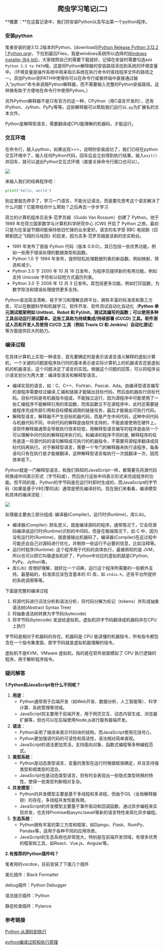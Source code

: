 <h2 align="center" id="爬虫学习笔记(二)">爬虫学习笔记(二)</h2>

**概要：**在这篇记录中，我们将安装Python以及写出第一个python程序。

### 安装python

笔者安装的是3.12.2版本的Python，[download]([Python Release Python 3.12.2 | Python.org](https://www.python.org/downloads/release/python-3122/))，下拉到最后Files，我是windows系统所以选择的[Windows installer (64-bit)](https://www.python.org/ftp/python/3.12.2/python-3.12.2-amd64.exe)，大家按照自己的需要下载就好，记得在安装时需要勾选`Add Python 3.5 to PATH`哦，这是将Python解释器的安装路径添加到系统的环境变量中。（环境变量是操作系统中用来指示系统在执行命令时查找程序文件的路径之一。添加Python到PATH中使得你可以在命令行或者终端中直接通过输入“python”命令来调用Python解释器，而不需要输入完整的Python安装路径。这样做有助于方便地在命令行中使用Python。）

另外Python解释器不是只有官方的这一种，CPython（用C语言开发的），还有IPython、Jython、PyPy等等。这些解释器可以帮助我们运行以`.py`为扩展名的文本文件。

Python是解释型语言，需要翻译成CPU能理解的机器码，才能运行。



### 交互环境

在命令行，敲入python，如果出现>>>，说明你安装成功了，我们已经在python交互环境中了，输入任何Python代码，回车后会立刻得到执行结果。输入`exit()`并回车，就可以退出Python交互式环境（直接关掉命令行窗口也可以）。

![](https://cdn.jsdelivr.net/gh/pengpen1/blog-images/20240312173847.png)

来输入我们的经典程序吧：

```python
print('hello, world')
```

到这里就先停手了，学习一门语言，不能光记语法，而是要先思考这个语言解决了什么问题？它能带给你什么帮助？之后再去一步步学习

荷兰的计算机程序员吉多·范罗苏姆（Guido Van Rossum）创建了 Python。他于 1989 年在荷兰国家数学与计算机科学研究中心 (CWI) 开启了 Python 之旅，最初只是为在圣诞节期间能保持依旧忙碌的业余爱好。语言的名字受 BBC 电视剧《巨蟒剧团之飞翔的马戏团》的启发，因为吉多·范罗苏姆是该剧的忠实粉丝。 

-  1991 年发布了首版 Python 代码（版本 0.9.0）。其已包括一些优秀功能，例如一些用于错误处理的数据类型和函数。 
- Python 1.0 于 1994 年发布，提供轻松处理数据列表的新函数，例如映射、筛选和减少。
- Python 2.0 于 2000 年 10 月 16 日发布，为程序员提供新的有用功能，例如支持 Unicode 字符和以较短方式遍历列表。
- Python 3.0 于 2008 年 12 月 3 日发布。其包括更多功能，例如打印函数，为数字除法和错误处理提供更多支持。 

Python语法简洁清晰，易于学习和理解且跨平台，拥有丰富的标准库和第三方库，可以在数据科学和机器学习、软件开发、软件测试自动化自动化（**Python 单元测试框架例如 Unittest、Robot 和 PyUnit，测试其编写的函数；可以使用多种工具自动运行测试脚本。这些工具称为持续集成/持续部署 (CI/CD) 工具。软件测试人员和开发人员使用 CI/CD 工具（例如 Travis CI 和 Jenkins）自动化测试**）等方面提供巨大的助力。



### 编译过程

 在具体计算机上实现一种语言，首先要确定的是表示该语言语义解释的虚拟计算机，一个关键的问题是程序执行时的基本表示是实际计算机上的机器语言还是虚拟机的机器语言。这个问题决定了语言的实现。根据这个问题的回答，可以将程序设计语言划分为两大类：编译型语言和解释型语言。

- 编译实现的语言，如：C、C++、Fortran、Pascal、Ada。由编译型语言编写的源程序需要经过编译,汇编和链接才能输出目标代码，然后由机器执行目标代码。目标代码是有机器指令组成，不能独立运行，因为源程序中可能使用了一些汇编程序不能解释引用的库函数，而库函数又不在源程序中，此时还需要链接程序完成外部引用和目标模板调用的链接任务，最后才能输出可执行代码。
-  解释型语言，解释器不产生目标机器代码，而是产生中间代码，这种中间代码与机器代码不同，中间代码的解释是由软件支持的，不能直接使用在硬件上。该软件解释器通常会导致执行效率较低，用解释型语言编写的程序是由另一个可以理解中间代码的解释程序执行的。和编译的程序不同的是, 解释程序的任务是逐一将源代码的语句解释成可执行的机器指令，不需要将源程序翻译成目标代码再执行。对于解释型语言，需要一个专门的解释器来执行该程序，每条语句只有在执行是才能被翻译，这种解释型语言每执行一次就翻译一次，因而效率低下。

Python就是一门解释型语言，和我们熟知的JavaScript一样，都需要先将源代码转换成中间表示形式（字节码或），然后执行这些中间表示形式来完成程序的功能。但不同的是，Python的字节码是在运行时即时生成的，而JavaScript的字节码（如果是基于V8引擎的话）通常是预先编译好的。现在我们来看看，编译模型和具体的编译流程：

![](https://cdn.jsdelivr.net/gh/pengpen1/blog-images/20240313151206.png)

处理器主要由三部分组成: 编译器(Compiler)，运行时(Runtime)，库(Lib)。

- 编译器(Compiler): 顾名思义，就是编译源码的程序。通常情况下，它会将源码编译成运行时(Runtime)识别的中间码，但是在极端情况下，如 C 中，因为没有运行时(Runtime)，就直接输出机器码了。编译器(Compiler)在这过程中可能还会自己对源码进行优化，并剔除一些运行不必要的信息，比如注释等。
- 运行时程序(Runtime): 这个程序用于代码的具体执行，最被熟知的是 JVM，所以也可以把它叫做虚拟机好了，Python中对应的虚拟机就是CPython、PyPy、Jython等。
- 库(Lib): 库很好理解，就好比一个词典，运行这个程序所需要的一些额外支持。最基础的，标准库应该包含基本的 IO 库，如 `stdio.h`，还有平台所提供的系统调用等等。



下面是完整的编译过程

1. 将源代码进行词法分析和语法分析，将代码分解为标记（tokens）并形成抽象语法树(Abstract Syntax Tree)
2. 将抽象语法树转换为字节码(bytecode) 
3. 将字节码(bytecode) 发送给虚拟机，虚拟机将字节码翻译成机器码并在CPU上执行



字节码是相对于机器码的存在。机器码是 CPU 能读懂的机器指令，所有指令都包含在一个指令集里面，那字节码就是虚拟机能理解的指令。

虚拟机不是KVM，VMware 虚拟机，指的是在软件层面模拟了 CPU 执行逻辑的程序。用于解析程序指令。



### 疑问解答

**1.Python和JavaScript有什么不同呢？**

1. **用途**：
   - Python通常用于后端开发（如Web开发、数据分析、人工智能等）、科学计算、系统管理等领域。
   - JavaScript则主要用于前端开发，用于网页交互、动态内容生成、浏览器扩展等，但也可以在后端使用Node.js进行服务器端开发。
2. **语法**：
   - Python采用了缩进来表示代码块的结构，而JavaScript使用花括号{}。
   - Python更加强调代码的可读性和简洁性，语法相对简单直观。
   - JavaScript的语法更加灵活，支持面向对象、函数式编程等多种编程范式。
3. **类型系统**：
   - Python是动态类型语言，变量的类型在运行时根据赋值确定，并且支持强类型和弱类型的混合。
   - JavaScript也是动态类型语言，但有时会表现出一些隐式类型转换的特性，使得一些类型判断相对复杂。
4. **并发模型**：
   - Python的并发模型主要是基于多线程和多进程，但由于GIL（全局解释器锁）的存在，多线程并发性能有限。
   - JavaScript的并发模型主要基于事件驱动和回调函数，通过异步编程来实现并发，也支持Promise和async/await等新的语言特性来简化异步编程。
5. **生态系统**：
   - Python拥有丰富的第三方库和框架，如Django、Flask、NumPy、Pandas等，适用于各种不同的应用场景。
   - JavaScript的生态系统也非常庞大，特别是在前端开发领域，有很多优秀的框架和工具，如React、Vue.js、Angular等。



**2.有推荐的Python插件吗？**

笔者用的vscdoe，目前安装了下面几个插件

美化插件：Black Formatter

debug插件：Python Debugger

语法提示插件：Python

静态检查插件：Pylance



### 参考链接

[Python 从源码到执行](https://00kai0.github.io/cpy-compile-and-runtime/)

[python编译过程和执行原理](https://blog.csdn.net/helloxiaozhe/article/details/78104975)

